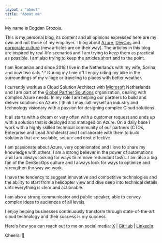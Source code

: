 ```yaml
---
layout : "about"
title: "About me"
---
```


My name is Bogdan Grozoiu. 

This is my personal blog, its content and all opinions expressed here are my own and not those of my employer.
I blog about [Azure](/azure/), [DevOps](/devsecops/) and [corporate culture](/corplife/) (new articles are on their way). 
The articles in this blog are inspired by real-life scenarios and I am trying to keep them as practical as possible. I am also trying to keep the articles short and to the point.

I am Romanian and since 2018 I live in the Netherlands with my wife, Sorina, and now two cats ^.^
During my time off I enjoy riding my bike in the surroundings of my village or traveling to places with better weather.

I currently work as a Cloud Solution Architect with [Microsoft](https://careers.microsoft.com) Netherlands and I am part of the [Global Partner Solutions](https://partner.microsoft.com) organization, dealing with complex Azure needs.
In my role I am helping our partners to build and deliver solutions on Azure. I think I may call myself an industry and technology visionary with a passion for designing complex Cloud solutions.

It all starts with a dream or very often with a customer request and ends up with a solution that is deployed and managed on Azure.
On a daily base I work with a highly skilled technical community of our partners (CTOs, Enterprise and Lead Architects) and I collaborate with them to build solutions that are scalable, secure and cost effective.

I am passionate about Azure, very oppinionated and I love to share my knowledge with others. I am a strong believer in the power of automations and I am always looking for ways to remove redundant tasks. I am also a big fan of the DevSecOps culture and I always look for ways to optimize and strengthen the way we work.

I have the tendency to suggest innovative and competitive technologies and the ability to start from a helicopter view and dive deep into technical details until everything is clear and actionable.

I am also a strong communicator and public speaker, able to convey complex ideas to audiences of all levels.

I enjoy helping businesses continuously transform through state-of-the-art cloud technology and their success is my success.

Here's how you can reach out to me on social media: [X](https://X.com/bogdangr) | [GitHub](https://github.com/bogdan-grozoiu) | [LinkedIn](https://linkedin.com/in/bogdan-grozoiu).

Cheers! 👋